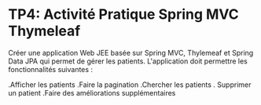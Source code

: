 # TP4: Activité Pratique Spring MVC Thymeleaf
Créer une application Web JEE basée sur Spring MVC, Thylemeaf et Spring Data JPA qui permet de gérer les patients. L'application doit permettre les fonctionnalités suivantes :

.Afficher les patients
.Faire la pagination
.Chercher les patients
. Supprimer un patient
.Faire des améliorations supplémentaires
